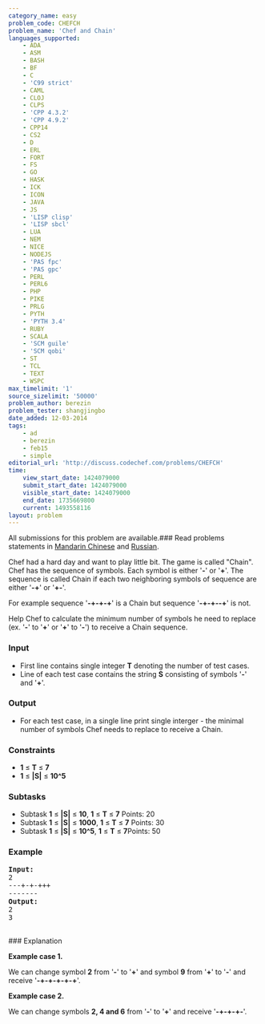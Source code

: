 ```yaml
---
category_name: easy
problem_code: CHEFCH
problem_name: 'Chef and Chain'
languages_supported:
    - ADA
    - ASM
    - BASH
    - BF
    - C
    - 'C99 strict'
    - CAML
    - CLOJ
    - CLPS
    - 'CPP 4.3.2'
    - 'CPP 4.9.2'
    - CPP14
    - CS2
    - D
    - ERL
    - FORT
    - FS
    - GO
    - HASK
    - ICK
    - ICON
    - JAVA
    - JS
    - 'LISP clisp'
    - 'LISP sbcl'
    - LUA
    - NEM
    - NICE
    - NODEJS
    - 'PAS fpc'
    - 'PAS gpc'
    - PERL
    - PERL6
    - PHP
    - PIKE
    - PRLG
    - PYTH
    - 'PYTH 3.4'
    - RUBY
    - SCALA
    - 'SCM guile'
    - 'SCM qobi'
    - ST
    - TCL
    - TEXT
    - WSPC
max_timelimit: '1'
source_sizelimit: '50000'
problem_author: berezin
problem_tester: shangjingbo
date_added: 12-03-2014
tags:
    - ad
    - berezin
    - feb15
    - simple
editorial_url: 'http://discuss.codechef.com/problems/CHEFCH'
time:
    view_start_date: 1424079000
    submit_start_date: 1424079000
    visible_start_date: 1424079000
    end_date: 1735669800
    current: 1493558116
layout: problem
---
```

All submissions for this problem are available.###  Read problems statements in [Mandarin Chinese](http://www.codechef.com/download/translated/FEB15/mandarin/CHEFCH.pdf) and [Russian](http://www.codechef.com/download/translated/FEB15/russian/CHEFCH.pdf).

Chef had a hard day and want to play little bit. The game is called "Chain". Chef has the sequence of symbols. Each symbol is either '**-**' or '**+**'. The sequence is called Chain if each two neighboring symbols of sequence are either '**-+**' or '**+-**'.

 For example sequence '**-+-+-+**' is a Chain but sequence '**-+-+--+**' is not.

 Help Chef to calculate the minimum number of symbols he need to replace (ex. '**-**' to '**+**' or '**+**' to '**-**') to receive a Chain sequence.

### Input

- First line contains single integer **T** denoting the number of test cases.
- Line of each test case contains the string **S** consisting of symbols '**-**' and '**+**'.

### Output

- For each test case, in a single line print single interger - the minimal number of symbols Chef needs to replace to receive a Chain.

### Constraints

- **1** ≤ **T** ≤ **7**
- **1** ≤ **|S|** ≤ **10^5**

### Subtasks

- Subtask **1** ≤ **|S|** ≤ **10**, **1** ≤ **T** ≤ **7** Points: 20
- Subtask **1** ≤ **|S|** ≤ **1000**, **1** ≤ **T** ≤ **7** Points: 30
- Subtask **1** ≤ **|S|** ≤ **10^5**, **1** ≤ **T** ≤ **7**Points: 50

### Example

<pre><b>Input:</b>
2
---+-+-+++
-------
<b>Output:</b>
2
3

</pre>### Explanation
**Example case 1.**

We can change symbol **2** from '**-**' to '**+**' and symbol **9** from '**+**' to '**-**' and receive '**-+-+-+-+-+**'.

**Example case 2.**

We can change symbols **2, 4 and 6** from '**-**' to '**+**' and receive '**-+-+-+-**'.
